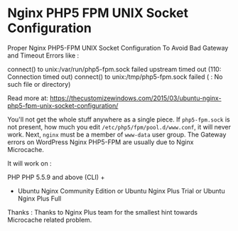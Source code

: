 # Nginx PHP5 FPM UNIX Socket Configuration

Proper Nginx PHP5-FPM UNIX Socket Configuration To Avoid Bad Gateway and Timeout Errors like :

connect() to unix:/var/run/php5-fpm.sock failed 
upstream timed out (110: Connection timed out) 
connect() to unix:/tmp/php5-fpm.sock failed ( : No such file or directory)

Read more at: https://thecustomizewindows.com/2015/03/ubuntu-nginx-php5-fpm-unix-socket-configuration/

You'll not get the whole stuff anywhere as a single piece. If `php5-fpm.sock` is not present, how much you edit `/etc/php5/fpm/pool.d/www.conf`, it will never work.
Next, `nginx` must be a member of `www-data` user group. The Gateway errors on WordPress Nginx PHP5-FPM are usually due to Nginx Microcache. 

It will work on :

PHP PHP 5.5.9 and above (CLI) + 
+ Ubuntu Nginx Community Edition 
  or Ubuntu Nginx Plus Trial 
  or Ubuntu Nginx Plus Full


Thanks : Thanks to Nginx Plus team for the smallest hint towards Microcache related problem. 

